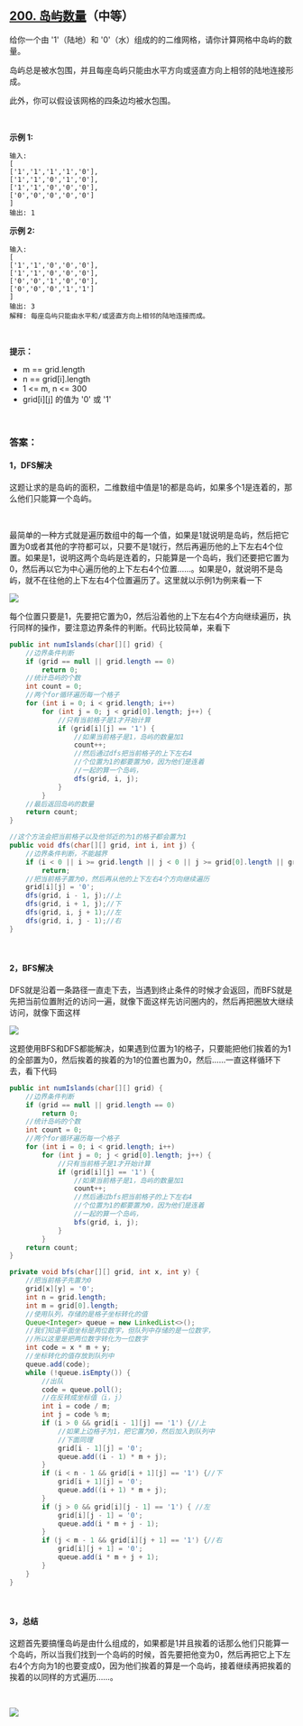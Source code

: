 ## [200. 岛屿数量](https://leetcode-cn.com/problems/number-of-islands/)（中等）

给你一个由 '1'（陆地）和 '0'（水）组成的的二维网格，请你计算网格中岛屿的数量。

岛屿总是被水包围，并且每座岛屿只能由水平方向或竖直方向上相邻的陆地连接形成。

此外，你可以假设该网格的四条边均被水包围。

<br/>

**示例 1:**

```
输入:
[
['1','1','1','1','0'],
['1','1','0','1','0'],
['1','1','0','0','0'],
['0','0','0','0','0']
]
输出: 1
```

**示例 2:**

```
输入:
[
['1','1','0','0','0'],
['1','1','0','0','0'],
['0','0','1','0','0'],
['0','0','0','1','1']
]
输出: 3
解释: 每座岛屿只能由水平和/或竖直方向上相邻的陆地连接而成。
```

<br/>

**提示：**

- m == grid.length
- n == grid[i].length
- 1 <= m, n <= 300
- grid\[i][j] 的值为 '0' 或 '1'

<br/>

### 答案：

#### 1，DFS解决

这题让求的是岛屿的面积，二维数组中值是1的都是岛屿，如果多个1是连着的，那么他们只能算一个岛屿。

<br>

最简单的一种方式就是遍历数组中的每一个值，如果是1就说明是岛屿，然后把它置为0或者其他的字符都可以，只要不是1就行，然后再遍历他的上下左右4个位置。如果是1，说明这两个岛屿是连着的，只能算是一个岛屿，我们还要把它置为0，然后再以它为中心遍历他的上下左右4个位置……。如果是0，就说明不是岛屿，就不在往他的上下左右4个位置遍历了。这里就以示例1为例来看一下

![](https://raw.githubusercontent.com/sdwwld/algorithms/master/img/leetcode/0200/640.png)

每个位置只要是1，先要把它置为0，然后沿着他的上下左右4个方向继续遍历，执行同样的操作，要注意边界条件的判断。代码比较简单，来看下

```java
public int numIslands(char[][] grid) {
    //边界条件判断
    if (grid == null || grid.length == 0)
        return 0;
    //统计岛屿的个数
    int count = 0;
    //两个for循环遍历每一个格子
    for (int i = 0; i < grid.length; i++)
        for (int j = 0; j < grid[0].length; j++) {
            //只有当前格子是1才开始计算
            if (grid[i][j] == '1') {
                //如果当前格子是1，岛屿的数量加1
                count++;
                //然后通过dfs把当前格子的上下左右4
                //个位置为1的都要置为0，因为他们是连着
                //一起的算一个岛屿，
                dfs(grid, i, j);
            }
        }
    //最后返回岛屿的数量
    return count;
}

//这个方法会把当前格子以及他邻近的为1的格子都会置为1
public void dfs(char[][] grid, int i, int j) {
    //边界条件判断，不能越界
    if (i < 0 || i >= grid.length || j < 0 || j >= grid[0].length || grid[i][j] == '0')
        return;
    //把当前格子置为0，然后再从他的上下左右4个方向继续遍历
    grid[i][j] = '0';
    dfs(grid, i - 1, j);//上
    dfs(grid, i + 1, j);//下
    dfs(grid, i, j + 1);//左
    dfs(grid, i, j - 1);//右
}
```

<br>

#### 2，BFS解决

DFS就是沿着一条路径一直走下去，当遇到终止条件的时候才会返回，而BFS就是先把当前位置附近的访问一遍，就像下面这样先访问圈内的，然后再把圈放大继续访问，就像下面这样

![](https://raw.githubusercontent.com/sdwwld/algorithms/master/img/common/643.png)

这题使用BFS和DFS都能解决，如果遇到位置为1的格子，只要能把他们挨着的为1的全部置为0，然后挨着的挨着的为1的位置也置为0，然后……一直这样循环下去，看下代码

```java
public int numIslands(char[][] grid) {
    //边界条件判断
    if (grid == null || grid.length == 0)
        return 0;
    //统计岛屿的个数
    int count = 0;
    //两个for循环遍历每一个格子
    for (int i = 0; i < grid.length; i++)
        for (int j = 0; j < grid[0].length; j++) {
            //只有当前格子是1才开始计算
            if (grid[i][j] == '1') {
                //如果当前格子是1，岛屿的数量加1
                count++;
                //然后通过bfs把当前格子的上下左右4
                //个位置为1的都要置为0，因为他们是连着
                //一起的算一个岛屿，
                bfs(grid, i, j);
            }
        }
    return count;
}

private void bfs(char[][] grid, int x, int y) {
    //把当前格子先置为0
    grid[x][y] = '0';
    int n = grid.length;
    int m = grid[0].length;
    //使用队列，存储的是格子坐标转化的值
    Queue<Integer> queue = new LinkedList<>();
    //我们知道平面坐标是两位数字，但队列中存储的是一位数字，
    //所以这里是把两位数字转化为一位数字
    int code = x * m + y;
    //坐标转化的值存放到队列中
    queue.add(code);
    while (!queue.isEmpty()) {
        //出队
        code = queue.poll();
        //在反转成坐标值（i，j）
        int i = code / m;
        int j = code % m;
        if (i > 0 && grid[i - 1][j] == '1') {//上
            //如果上边格子为1，把它置为0，然后加入到队列中
            //下面同理
            grid[i - 1][j] = '0';
            queue.add((i - 1) * m + j);
        }
        if (i < n - 1 && grid[i + 1][j] == '1') {//下
            grid[i + 1][j] = '0';
            queue.add((i + 1) * m + j);
        }
        if (j > 0 && grid[i][j - 1] == '1') { //左
            grid[i][j - 1] = '0';
            queue.add(i * m + j - 1);
        }
        if (j < m - 1 && grid[i][j + 1] == '1') {//右
            grid[i][j + 1] = '0';
            queue.add(i * m + j + 1);
        }
    }
}
```

<br>

#### 3，总结

这题首先要搞懂岛屿是由什么组成的，如果都是1并且挨着的话那么他们只能算一个岛屿，所以当我们找到一个岛屿的时候，首先要把他变为0，然后再把它上下左右4个方向为1的也要变成0，因为他们挨着的算是一个岛屿，接着继续再把挨着的挨着的以同样的方式遍历……。

<br>



![](https://img-blog.csdnimg.cn/20200807155236311.png)

